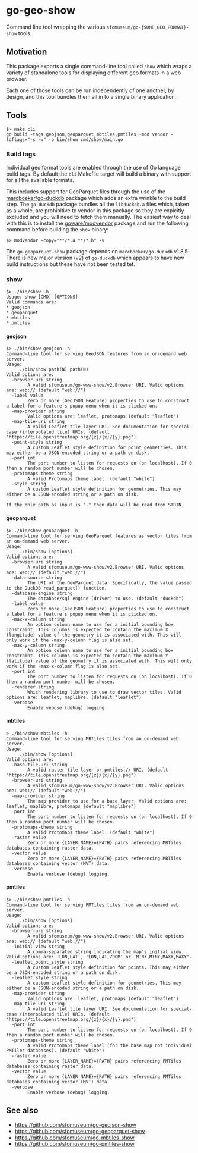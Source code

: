 # go-geo-show

Command line tool wrapping the various `sfomuseum/go-{SOME_GEO_FORMAT}-show` tools.

## Motivation

This package exports a single command-line tool called `show` which wraps a variety of standalone tools for displaying different geo formats in a web browser.

Each one of those tools can be run independently of one another, by design, and this tool bundles them all in to a single binary application.

## Tools

```
$> make cli
go build -tags geojson,geoparquet,mbtiles,pmtiles -mod vendor -ldflags="-s -w" -o bin/show cmd/show/main.go
```

### Build tags

Individual geo format tools are enabled through the use of Go language build tags. By default the `cli` Makefile target will build a binary with support for all the available formats.

This includes support for GeoParquet files through the use of the [marcboeker/go-duckdb](https://github.com/marcboeker/go-duckdb) package which adds an extra wrinkle to the build step. The `go-duckdb` package bundles all the `libduckdb.a` files which, taken as a whole, are prohibitive to vendor in this package so they are expicitly excluded and you will need to fetch them manually. The easiest way to deal with this is to install the [goware/modvendor](https://github.com/goware/modvendor) package and run the following command before building the `show` binary:

```
$> modvendor -copy="**/*.a **/*.h" -v
```

The `go-geoparquet-show` package depends on `marcboeker/go-duckdb` v1.8.5. There is new major version (v2) of `go-duckdb` which appears to have new build instructions but these have not been tested tet.

### show

```
$> ./bin/show -h
Usage: show [CMD] [OPTIONS]
Valid commands are:
* geojson
* geoparquet
* mbtiles
* pmtiles
```

#### geojson

```
$> ./bin/show geojson -h
Command-line tool for serving GeoJSON features from an on-demand web server.
Usage:
	 ./bin/show path(N) path(N)
Valid options are:
  -browser-uri string
    	A valid sfomuseum/go-www-show/v2.Browser URI. Valid options are: web:// (default "web://")
  -label value
    	Zero or more (GeoJSON Feature) properties to use to construct a label for a feature's popup menu when it is clicked on.
  -map-provider string
    	Valid options are: leaflet, protomaps (default "leaflet")
  -map-tile-uri string
    	A valid Leaflet tile layer URI. See documentation for special-case (interpolated tile) URIs. (default "https://tile.openstreetmap.org/{z}/{x}/{y}.png")
  -point-style string
    	A custom Leaflet style definition for point geometries. This may either be a JSON-encoded string or a path on disk.
  -port int
    	The port number to listen for requests on (on localhost). If 0 then a random port number will be chosen.
  -protomaps-theme string
    	A valid Protomaps theme label. (default "white")
  -style string
    	A custom Leaflet style definition for geometries. This may either be a JSON-encoded string or a path on disk.

If the only path as input is "-" then data will be read from STDIN.
```

#### geoparquet

```
$> ./bin/show geoparquet -h
Command-line tool for serving GeoParquet features as vector tiles from an on-demand web server.
Usage:
	 ./bin/show [options]
Valid options are:
  -browser-uri string
    	A valid sfomuseum/go-www-show/v2.Browser URI. Valid options are: web:// (default "web://")
  -data-source string
    	The URI of the GeoParquet data. Specifically, the value passed to the DuckDB read_parquet() function.
  -database-engine string
    	The database/sql engine (driver) to use. (default "duckdb")
  -label value
    	Zero or more (GeoJSON Feature) properties to use to construct a label for a feature's popup menu when it is clicked on.
  -max-x-column string
    	An option column name to use for a initial bounding box constraint. This columns is expected to contain the maximum X (longitude) value of the geometry it is associated with. This will only work if the -max-y-column flag is also set.
  -max-y-column string
    	An option column name to use for a initial bounding box constraint. This columns is expected to contain the maximum Y (latitude) value of the geometry it is associated with. This will only work if the -max-x-column flag is also set.
  -port int
    	The port number to listen for requests on (on localhost). If 0 then a random port number will be chosen.
  -renderer string
    	Which rendering library to use to draw vector tiles. Valid options are: leaflet, maplibre. (default "leaflet")
  -verbose
    	Enable vebose (debug) logging.
```

#### mbtiles

```
> ./bin/show mbtiles -h
Command-line tool for serving MBTiles tiles from an on-demand web server.
Usage:
	 ./bin/show [options]
Valid options are:
  -base-tile-uri string
    	A valid raster tile layer or pmtiles:// URI. (default "https://tile.openstreetmap.org/{z}/{x}/{y}.png")
  -browser-uri string
    	A valid sfomuseum/go-www-show/v2.Browser URI. Valid options are: web:// (default "web://")
  -map-provider string
    	The map provider to use for a base layer. Valid options are: leaflet, maplibre, protomaps (default "maplibre")
  -port int
    	The port number to listen for requests on (on localhost). If 0 then a random port number will be chosen.
  -protomaps-theme string
    	A valid Protomaps theme label. (default "white")
  -raster value
    	Zero or more {LAYER_NAME}={PATH} pairs referencing MBTiles databases containing raster data.
  -vector value
    	Zero or more {LAYER_NAME}={PATH} pairs referencing MBTiles databases containing vector (MVT) data.
  -verbose
    	Enable verbose (debug) logging.
```

#### pmtiles

```
$> ./bin/show pmtiles -h
Command-line tool for serving PMTiles tiles from an on-demand web server.
Usage:
	 ./bin/show [options]
Valid options are:
  -browser-uri string
    	A valid sfomuseum/go-www-show/v2.Browser URI. Valid options are: web:// (default "web://")
  -initial-view string
    	A comma-separated string indicating the map's initial view. Valid options are: 'LON,LAT', 'LON,LAT,ZOOM' or 'MINX,MINY,MAXX,MAXY'.
  -leaflet_point_style string
    	A custom Leaflet style definition for points. This may either be a JSON-encoded string or a path on disk.
  -leaflet_style string
    	A custom Leaflet style definition for geometries. This may either be a JSON-encoded string or a path on disk.
  -map-provider string
    	Valid options are: leaflet, protomaps (default "leaflet")
  -map-tile-uri string
    	A valid Leaflet tile layer URI. See documentation for special-case (interpolated tile) URIs. (default "https://tile.openstreetmap.org/{z}/{x}/{y}.png")
  -port int
    	The port number to listen for requests on (on localhost). If 0 then a random port number will be chosen.
  -protomaps-theme string
    	A valid Protomaps theme label (for the base map not individual PMTiles databases). (default "white")
  -raster value
    	Zero or more {LAYER_NAME}={PATH} pairs referencing PMTiles databases containing raster data.
  -vector value
    	Zero or more {LAYER_NAME}={PATH} pairs referencing PMTiles databases containing vector (MVT) data.
  -verbose
    	Enable verbose (debug) logging.
```

## See also

* https://github.com/sfomuseum/go-geojson-show
* https://github.com/sfomuseum/go-geoparquet-show
* https://github.com/sfomuseum/go-mbtiles-show
* https://github.com/sfomuseum/go-pmtiles-show